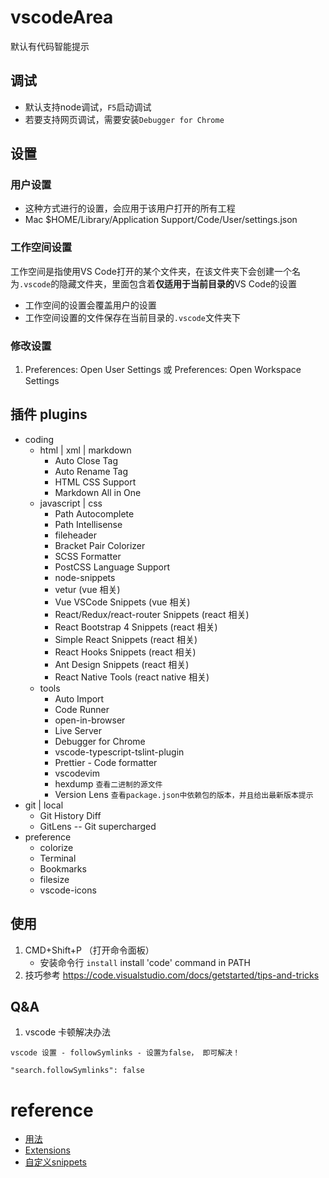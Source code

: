 # vscodeArea
默认有代码智能提示

## 调试
- 默认支持node调试，`F5`启动调试
- 若要支持网页调试，需要安装`Debugger for Chrome`

## 设置
### 用户设置
- 这种方式进行的设置，会应用于该用户打开的所有工程
- Mac $HOME/Library/Application Support/Code/User/settings.json
### 工作空间设置
工作空间是指使用VS Code打开的某个文件夹，在该文件夹下会创建一个名为`.vscode`的隐藏文件夹，里面包含着**仅适用于当前目录的**VS Code的设置
- 工作空间的设置会覆盖用户的设置
- 工作空间设置的文件保存在当前目录的`.vscode`文件夹下

### 修改设置
1. Preferences: Open User Settings 或 Preferences: Open Workspace Settings

## 插件 plugins
- coding
    - html | xml | markdown
        - Auto Close Tag
        - Auto Rename Tag
        - HTML CSS Support
        - Markdown All in One
    - javascript | css
        - Path Autocomplete
        - Path Intellisense
        - fileheader
        - Bracket Pair Colorizer
        - SCSS Formatter
        - PostCSS Language Support
        - node-snippets
        - vetur (vue 相关)
        - Vue VSCode Snippets (vue 相关)
        - React/Redux/react-router Snippets (react 相关)
        - React Bootstrap 4 Snippets (react 相关)
        - Simple React Snippets (react 相关)
        - React Hooks Snippets (react 相关)
        - Ant Design Snippets (react 相关)
        - React Native Tools (react native 相关)
    - tools
        - Auto Import
        - Code Runner
        - open-in-browser
        - Live Server
        - Debugger for Chrome
        - vscode-typescript-tslint-plugin
        - Prettier - Code formatter
        - vscodevim
        - hexdump `查看二进制的源文件`
        - Version Lens `查看package.json中依赖包的版本，并且给出最新版本提示`
- git | local
    - Git History Diff
    - GitLens -- Git supercharged
- preference
    - colorize
    - Terminal
    - Bookmarks
    - filesize
    - vscode-icons



## 使用
1. CMD+Shift+P （打开命令面板）
    - 安装命令行 `install` install 'code' command in PATH
2. 技巧参考 https://code.visualstudio.com/docs/getstarted/tips-and-tricks


## Q&A
1. vscode 卡顿解决办法
```
vscode 设置 - followSymlinks - 设置为false， 即可解决！

"search.followSymlinks": false
```
# reference
- [用法](https://juejin.im/post/5b123ace6fb9a01e6f560a4b)
- [Extensions](https://marketplace.visualstudio.com/)
- [自定义snippets](https://github.com/bubucuo/ReactArticles/blob/master/react%E9%9C%80%E8%A6%81%E7%9A%84vscode%E6%8F%92%E4%BB%B6.md)
